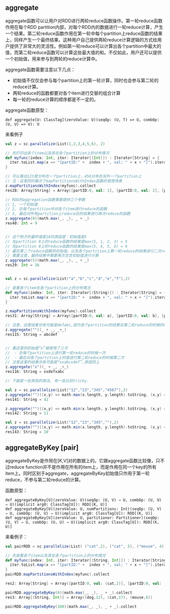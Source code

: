 ## aggregate


aggregate函数可以让用户对RDD进行两轮reduce函数操作。第一轮reduce函数作用在每个RDD partition内部，对每个RDD内的数据进行一轮reduce计算，产生一个结果。第二轮reduce函数作用在第一轮中每个partition上reduce函数的结果上，同样产生一个最终结果。这种用户自己提供两轮reduce计算逻辑的方式给用户提供了非常大的灵活性。例如第一轮reduce可以计算出各个partition中最大的值，而第二轮reduce函数可以计算这些最大值的和。不仅如此，用户还可以提供一个初始值，用来参与到两轮的reduce计算中。

aggregate函数需要注意以下几点：

* 初始值不仅仅会参与每个partition上的第一轮计算，同时也会参与第二轮的reduce计算。
* 两轮reduce的函数都要对各个item进行交替的组合计算
* 每一轮的reduce计算的顺序都是不一定的。

aggregate函数原型：

    def aggregate[U: ClassTag](zeroValue: U)(seqOp: (U, T) => U, combOp: (U, U) => U): U

来看例子

```scala
val z = sc.parallelize(List(1,2,3,4,5,6), 2)

// 先打印出各个item以及其在各个partition上的分布情况
def myfunc(index: Int, iter: Iterator[(Int)]) : Iterator[String] = {
  iter.toList.map(x => "[partID:" +  index + ", val: " + x + "]").iterator
}

// 可以看出123是分布在一个partition上，456分布在另外一个partition上
// 注：这里同时展示了mapPartitionsWithIndex函数的使用场景
z.mapPartitionsWithIndex(myfunc).collect
res28: Array[String] = Array([partID:0, val: 1], [partID:0, val: 2], [partID:0, val: 3], [partID:1, val: 4], [partID:1, val: 5], [partID:1, val: 6])

// RDD的aggregation函数需要提供三个参数
// 1, 一个初始值
// 2, 在每个partition中对各个item进行reduce的函数
// 3, 最后对所有partition上reduce后的结果进行再次reduce的函数
z.aggregate(0)(math.max(_, _), _ + _)
res40: Int = 9


// 这个例子的最终值是16的原因是：初始值是5
// 在partition 0上的reduce函数的结果是max(5, 1, 2, 3) = 5
// 在partition 0上的reduce函数的结果是max(5, 4, 5, 6) = 6
// 最后第二个reduce函数将初始值，以及各个partition上第一轮reduce的结果进行二次reduce的结果：5 + 5 + 6 = 16
// 需要注意，最终结果中需要再次包含初始值进行计算
z.aggregate(5)(math.max(_, _), _ + _)
res29: Int = 16


val z = sc.parallelize(List("a","b","c","d","e","f"),2)

// 查看各个item在各个partition上的分布情况
def myfunc(index: Int, iter: Iterator[(String)]) : Iterator[String] = {
  iter.toList.map(x => "[partID:" +  index + ", val: " + x + "]").iterator
}

z.mapPartitionsWithIndex(myfunc).collect
res31: Array[String] = Array([partID:0, val: a], [partID:0, val: b], [partID:0, val: c], [partID:1, val: d], [partID:1, val: e], [partID:1, val: f])

// 注意，这里结果也有可能是defabc,因为各个partition的结果在第二轮reduce的时候的顺序是不一定的
z.aggregate("")(_ + _, _+_)
res115: String = abcdef


// 看这里的初始值“x”被使用了三次
//  - 在每个partition上进行第一轮reduce的时候一次
//  - 最后对各个partition上的值进行第二轮reduce的时候第二次
// 注意这里的结果也有可能是“xxabcxdef”,原因同上
z.aggregate("x")(_ + _, _+_)
res116: String = xxdefxabc

// 下面是一些其他的用法, 有一些比较tricky.

val z = sc.parallelize(List("12","23","345","4567"),2)
z.aggregate("")((x,y) => math.max(x.length, y.length).toString, (x,y) => x + y)
res141: String = 42

z.aggregate("")((x,y) => math.min(x.length, y.length).toString, (x,y) => x + y)
res142: String = 11

val z = sc.parallelize(List("12","23","345",""),2)
z.aggregate("")((x,y) => math.min(x.length, y.length).toString, (x,y) => x + y)
res143: String = 10
```


## aggregateByKey [pair]


aggregateByKey是作用在[K,V]对的数据上的。它跟aggregate函数比较像，只不过reduce function并不是作用在所有的item上，而是作用在同一个key的所有item上。同时区别于aggregate，aggregateByKey初始值只作用于第一轮reduce，不参与第二轮reduce的计算。

函数原型：

    def aggregateByKey[U](zeroValue: U)(seqOp: (U, V) ⇒ U, combOp: (U, U) ⇒ U)(implicit arg0: ClassTag[U]): RDD[(K, U)]
    def aggregateByKey[U](zeroValue: U, numPartitions: Int)(seqOp: (U, V) ⇒ U, combOp: (U, U) ⇒ U)(implicit arg0: ClassTag[U]): RDD[(K, U)]
    def aggregateByKey[U](zeroValue: U, partitioner: Partitioner)(seqOp: (U, V) ⇒ U, combOp: (U, U) ⇒ U)(implicit arg0: ClassTag[U]): RDD[(K, U)]
    

来看例子：

```scala
val pairRDD = sc.parallelize(List( ("cat",2), ("cat", 5), ("mouse", 4),("cat", 12), ("dog", 12), ("mouse", 2)), 2)

// 先查看各个item以及其在各个partition上的分布情况
def myfunc(index: Int, iter: Iterator[(String, Int)]) : Iterator[String] = {
  iter.toList.map(x => "[partID:" +  index + ", val: " + x + "]").iterator
}
pairRDD.mapPartitionsWithIndex(myfunc).collect

res2: Array[String] = Array([partID:0, val: (cat,2)], [partID:0, val: (cat,5)], [partID:0, val: (mouse,4)], [partID:1, val: (cat,12)], [partID:1, val: (dog,12)], [partID:1, val: (mouse,2)])

pairRDD.aggregateByKey(0)(math.max(_, _), _ + _).collect
res3: Array[(String, Int)] = Array((dog,12), (cat,17), (mouse,6))

pairRDD.aggregateByKey(100)(math.max(_, _), _ + _).collect
